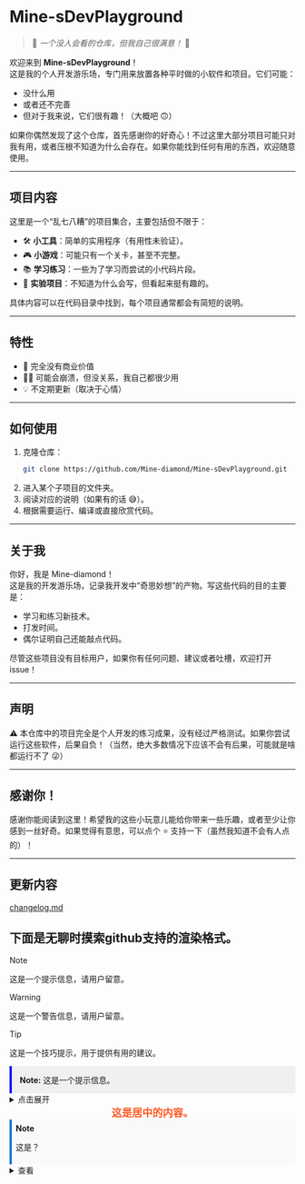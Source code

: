 # **Mine-sDevPlayground**

> 🌟 *一个没人会看的仓库，但我自己很满意！* 🌟

欢迎来到 **Mine-sDevPlayground**！  
这是我的个人开发游乐场，专门用来放置各种平时做的小软件和项目。它们可能：
- 没什么用
- 或者还不完善
- 但对于我来说，它们很有趣！（大概吧 🙃）

如果你偶然发现了这个仓库，首先感谢你的好奇心！不过这里大部分项目可能只对我有用，或者压根不知道为什么会存在。如果你能找到任何有用的东西，欢迎随意使用。

---

## **项目内容**

这里是一个“乱七八糟”的项目集合，主要包括但不限于：
- 🛠️ **小工具**：简单的实用程序（有用性未验证）。
- 🎮 **小游戏**：可能只有一个关卡，甚至不完整。
- 📚 **学习练习**：一些为了学习而尝试的小代码片段。
- 🤔 **实验项目**：不知道为什么会写，但看起来挺有趣的。

具体内容可以在代码目录中找到，每个项目通常都会有简短的说明。

---

## **特性**

- 🧪 完全没有商业价值
- 🤷‍♂️ 可能会崩溃，但没关系，我自己都很少用
- 💡 不定期更新（取决于心情）

---

## **如何使用**

1. 克隆仓库：
   ```bash
   git clone https://github.com/Mine-diamond/Mine-sDevPlayground.git
   ```
2. 进入某个子项目的文件夹。
3. 阅读对应的说明（如果有的话 😅）。
4. 根据需要运行、编译或直接欣赏代码。

---

## **关于我**

你好，我是 Mine-diamond！  
这是我的开发游乐场，记录我开发中“奇思妙想”的产物。写这些代码的目的主要是：
- 学习和练习新技术。
- 打发时间。
- 偶尔证明自己还能敲点代码。

尽管这些项目没有目标用户，如果你有任何问题、建议或者吐槽，欢迎打开 issue！

---

## **声明**

⚠️ 本仓库中的项目完全是个人开发的练习成果，没有经过严格测试。如果你尝试运行这些软件，后果自负！（当然，绝大多数情况下应该不会有后果，可能就是啥都运行不了 😜）

---

## **感谢你！**

感谢你能阅读到这里！希望我的这些小玩意儿能给你带来一些乐趣，或者至少让你感到一丝好奇。如果觉得有意思，可以点个 ⭐ 支持一下（虽然我知道不会有人点的）！

---

## **更新内容**

[changelog.md](https://github.com/Mine-diamond/Mine-sDevPlayground/blob/main/CHANGELOG.md)

下面是无聊时摸索github支持的渲染格式。
---

> [!NOTE]
>
> 这是一个提示信息，请用户留意。  

> [!WARNING]
>
> 这是一个警告信息，请用户留意。  

> [!TIP]
>
> 这是一个技巧提示，用于提供有用的建议。

<div style="padding: 1em; border-left: 4px solid blue; background: #f0f0f0;">
<strong>Note:</strong> 这是一个提示信息。
</div>

<details>
<summary>点击展开</summary>

这是隐藏的内容🙃。

</details>

<div align="center" style="color:#FF5722; font-size:18px; font-weight:bold;">
这是居中的内容。
</div>

<div style="border-left: 4px solid #0076D6; padding: 0.5em; background-color: #f9f9f9;">
<strong>Note</strong>  
<p>这是？</p>
</div>
<details>
<summary>查看</summary>

这里什么都没有:)

</details>
